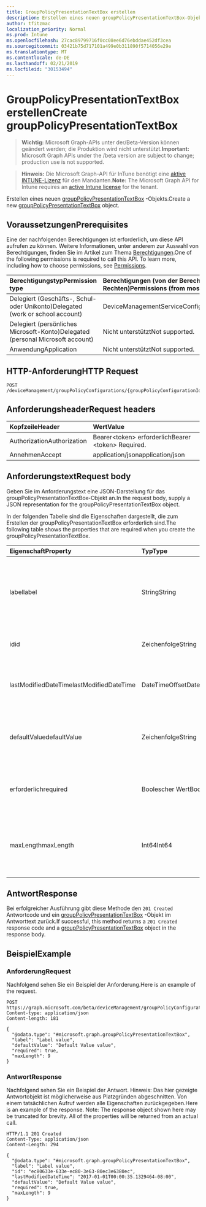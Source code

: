 ```yaml
---
title: GroupPolicyPresentationTextBox erstellen
description: Erstellen eines neuen groupPolicyPresentationTextBox-Objekts.
author: tfitzmac
localization_priority: Normal
ms.prod: Intune
ms.openlocfilehash: 27cac89799716f0cc08ee6d76ebddae452df3cea
ms.sourcegitcommit: 03421b75d717101a499e0b311890f5714056e29e
ms.translationtype: MT
ms.contentlocale: de-DE
ms.lasthandoff: 02/21/2019
ms.locfileid: "30153494"
---
```

# <a name="create-grouppolicypresentationtextbox"></a><span data-ttu-id="f75a1-103">GroupPolicyPresentationTextBox erstellen</span><span class="sxs-lookup"><span data-stu-id="f75a1-103">Create groupPolicyPresentationTextBox</span></span>

> <span data-ttu-id="f75a1-104">**Wichtig:** Microsoft Graph-APIs unter der/Beta-Version können geändert werden; die Produktion wird nicht unterstützt.</span><span class="sxs-lookup"><span data-stu-id="f75a1-104">**Important:** Microsoft Graph APIs under the /beta version are subject to change; production use is not supported.</span></span>

> <span data-ttu-id="f75a1-105">**Hinweis:** Die Microsoft Graph-API für InTune benötigt eine [aktive INTUNE-Lizenz](https://go.microsoft.com/fwlink/?linkid=839381) für den Mandanten.</span><span class="sxs-lookup"><span data-stu-id="f75a1-105">**Note:** The Microsoft Graph API for Intune requires an [active Intune license](https://go.microsoft.com/fwlink/?linkid=839381) for the tenant.</span></span>

<span data-ttu-id="f75a1-106">Erstellen eines neuen [groupPolicyPresentationTextBox](../resources/intune-grouppolicy-grouppolicypresentationtextbox.md) -Objekts.</span><span class="sxs-lookup"><span data-stu-id="f75a1-106">Create a new [groupPolicyPresentationTextBox](../resources/intune-grouppolicy-grouppolicypresentationtextbox.md) object.</span></span>

## <a name="prerequisites"></a><span data-ttu-id="f75a1-107">Voraussetzungen</span><span class="sxs-lookup"><span data-stu-id="f75a1-107">Prerequisites</span></span>
<span data-ttu-id="f75a1-p101">Eine der nachfolgenden Berechtigungen ist erforderlich, um diese API aufrufen zu können. Weitere Informationen, unter anderem zur Auswahl von Berechtigungen, finden Sie im Artikel zum Thema [Berechtigungen](/concepts/permissions-reference.md).</span><span class="sxs-lookup"><span data-stu-id="f75a1-p101">One of the following permissions is required to call this API. To learn more, including how to choose permissions, see [Permissions](/concepts/permissions-reference.md).</span></span>

|<span data-ttu-id="f75a1-110">Berechtigungstyp</span><span class="sxs-lookup"><span data-stu-id="f75a1-110">Permission type</span></span>|<span data-ttu-id="f75a1-111">Berechtigungen (von der Berechtigung mit den meisten Rechten zu der mit den wenigsten Rechten)</span><span class="sxs-lookup"><span data-stu-id="f75a1-111">Permissions (from most to least privileged)</span></span>|
|:---|:---|
|<span data-ttu-id="f75a1-112">Delegiert (Geschäfts-, Schul- oder Unikonto)</span><span class="sxs-lookup"><span data-stu-id="f75a1-112">Delegated (work or school account)</span></span>|<span data-ttu-id="f75a1-113">DeviceManagementServiceConfig.ReadWrite.All</span><span class="sxs-lookup"><span data-stu-id="f75a1-113">DeviceManagementServiceConfig.ReadWrite.All</span></span>|
|<span data-ttu-id="f75a1-114">Delegiert (persönliches Microsoft-Konto)</span><span class="sxs-lookup"><span data-stu-id="f75a1-114">Delegated (personal Microsoft account)</span></span>|<span data-ttu-id="f75a1-115">Nicht unterstützt</span><span class="sxs-lookup"><span data-stu-id="f75a1-115">Not supported.</span></span>|
|<span data-ttu-id="f75a1-116">Anwendung</span><span class="sxs-lookup"><span data-stu-id="f75a1-116">Application</span></span>|<span data-ttu-id="f75a1-117">Nicht unterstützt</span><span class="sxs-lookup"><span data-stu-id="f75a1-117">Not supported.</span></span>|

## <a name="http-request"></a><span data-ttu-id="f75a1-118">HTTP-Anforderung</span><span class="sxs-lookup"><span data-stu-id="f75a1-118">HTTP Request</span></span>
<!-- {
  "blockType": "ignored"
}
-->
``` http
POST /deviceManagement/groupPolicyConfigurations/{groupPolicyConfigurationId}/definitionValues/{groupPolicyDefinitionValueId}/presentationValues/{groupPolicyPresentationValueId}/presentation/definition/presentations
```

## <a name="request-headers"></a><span data-ttu-id="f75a1-119">Anforderungsheader</span><span class="sxs-lookup"><span data-stu-id="f75a1-119">Request headers</span></span>
|<span data-ttu-id="f75a1-120">Kopfzeile</span><span class="sxs-lookup"><span data-stu-id="f75a1-120">Header</span></span>|<span data-ttu-id="f75a1-121">Wert</span><span class="sxs-lookup"><span data-stu-id="f75a1-121">Value</span></span>|
|:---|:---|
|<span data-ttu-id="f75a1-122">Authorization</span><span class="sxs-lookup"><span data-stu-id="f75a1-122">Authorization</span></span>|<span data-ttu-id="f75a1-123">Bearer&lt;token&gt; erforderlich</span><span class="sxs-lookup"><span data-stu-id="f75a1-123">Bearer &lt;token&gt; Required.</span></span>|
|<span data-ttu-id="f75a1-124">Annehmen</span><span class="sxs-lookup"><span data-stu-id="f75a1-124">Accept</span></span>|<span data-ttu-id="f75a1-125">application/json</span><span class="sxs-lookup"><span data-stu-id="f75a1-125">application/json</span></span>|

## <a name="request-body"></a><span data-ttu-id="f75a1-126">Anforderungstext</span><span class="sxs-lookup"><span data-stu-id="f75a1-126">Request body</span></span>
<span data-ttu-id="f75a1-127">Geben Sie im Anforderungstext eine JSON-Darstellung für das groupPolicyPresentationTextBox-Objekt an.</span><span class="sxs-lookup"><span data-stu-id="f75a1-127">In the request body, supply a JSON representation for the groupPolicyPresentationTextBox object.</span></span>

<span data-ttu-id="f75a1-128">In der folgenden Tabelle sind die Eigenschaften dargestellt, die zum Erstellen der groupPolicyPresentationTextBox erforderlich sind.</span><span class="sxs-lookup"><span data-stu-id="f75a1-128">The following table shows the properties that are required when you create the groupPolicyPresentationTextBox.</span></span>

|<span data-ttu-id="f75a1-129">Eigenschaft</span><span class="sxs-lookup"><span data-stu-id="f75a1-129">Property</span></span>|<span data-ttu-id="f75a1-130">Typ</span><span class="sxs-lookup"><span data-stu-id="f75a1-130">Type</span></span>|<span data-ttu-id="f75a1-131">Beschreibung</span><span class="sxs-lookup"><span data-stu-id="f75a1-131">Description</span></span>|
|:---|:---|:---|
|<span data-ttu-id="f75a1-132">label</span><span class="sxs-lookup"><span data-stu-id="f75a1-132">label</span></span>|<span data-ttu-id="f75a1-133">String</span><span class="sxs-lookup"><span data-stu-id="f75a1-133">String</span></span>|<span data-ttu-id="f75a1-134">Lokalisierte Textbezeichnung für eine beliebige Präsentations Entität.</span><span class="sxs-lookup"><span data-stu-id="f75a1-134">Localized text label for any presentation entity.</span></span> <span data-ttu-id="f75a1-135">Der Standardwert ist Empty.</span><span class="sxs-lookup"><span data-stu-id="f75a1-135">The default value is empty.</span></span> <span data-ttu-id="f75a1-136">Geerbt von [groupPolicyPresentation](../resources/intune-grouppolicy-grouppolicypresentation.md)</span><span class="sxs-lookup"><span data-stu-id="f75a1-136">Inherited from [groupPolicyPresentation](../resources/intune-grouppolicy-grouppolicypresentation.md)</span></span>|
|<span data-ttu-id="f75a1-137">id</span><span class="sxs-lookup"><span data-stu-id="f75a1-137">id</span></span>|<span data-ttu-id="f75a1-138">Zeichenfolge</span><span class="sxs-lookup"><span data-stu-id="f75a1-138">String</span></span>|<span data-ttu-id="f75a1-139">Schlüssel der Entität</span><span class="sxs-lookup"><span data-stu-id="f75a1-139">Key of the entity.</span></span> <span data-ttu-id="f75a1-140">Geerbt von [groupPolicyPresentation](../resources/intune-grouppolicy-grouppolicypresentation.md)</span><span class="sxs-lookup"><span data-stu-id="f75a1-140">Inherited from [groupPolicyPresentation](../resources/intune-grouppolicy-grouppolicypresentation.md)</span></span>|
|<span data-ttu-id="f75a1-141">lastModifiedDateTime</span><span class="sxs-lookup"><span data-stu-id="f75a1-141">lastModifiedDateTime</span></span>|<span data-ttu-id="f75a1-142">DateTimeOffset</span><span class="sxs-lookup"><span data-stu-id="f75a1-142">DateTimeOffset</span></span>|<span data-ttu-id="f75a1-143">Datum und Uhrzeit der letzten Änderung der Entität.</span><span class="sxs-lookup"><span data-stu-id="f75a1-143">The date and time the entity was last modified.</span></span> <span data-ttu-id="f75a1-144">Geerbt von [groupPolicyPresentation](../resources/intune-grouppolicy-grouppolicypresentation.md)</span><span class="sxs-lookup"><span data-stu-id="f75a1-144">Inherited from [groupPolicyPresentation](../resources/intune-grouppolicy-grouppolicypresentation.md)</span></span>|
|<span data-ttu-id="f75a1-145">defaultValue</span><span class="sxs-lookup"><span data-stu-id="f75a1-145">defaultValue</span></span>|<span data-ttu-id="f75a1-146">Zeichenfolge</span><span class="sxs-lookup"><span data-stu-id="f75a1-146">String</span></span>|<span data-ttu-id="f75a1-147">Lokalisierte Standardzeichenfolge, die im Textfeld angezeigt wird.</span><span class="sxs-lookup"><span data-stu-id="f75a1-147">Localized default string displayed in the text box.</span></span> <span data-ttu-id="f75a1-148">Der Standardwert ist Empty.</span><span class="sxs-lookup"><span data-stu-id="f75a1-148">The default value is empty.</span></span>|
|<span data-ttu-id="f75a1-149">erforderlich</span><span class="sxs-lookup"><span data-stu-id="f75a1-149">required</span></span>|<span data-ttu-id="f75a1-150">Boolescher Wert</span><span class="sxs-lookup"><span data-stu-id="f75a1-150">Boolean</span></span>|<span data-ttu-id="f75a1-151">Anforderung zur Eingabe eines Werts in das Textfeld.</span><span class="sxs-lookup"><span data-stu-id="f75a1-151">Requirement to enter a value in the text box.</span></span> <span data-ttu-id="f75a1-152">Der Standardwert ist "false".</span><span class="sxs-lookup"><span data-stu-id="f75a1-152">Default value is false.</span></span>|
|<span data-ttu-id="f75a1-153">maxLength</span><span class="sxs-lookup"><span data-stu-id="f75a1-153">maxLength</span></span>|<span data-ttu-id="f75a1-154">Int64</span><span class="sxs-lookup"><span data-stu-id="f75a1-154">Int64</span></span>|<span data-ttu-id="f75a1-155">Eine ganze Zahl ohne Vorzeichen, die die maximale Anzahl von Textzeichen angibt.</span><span class="sxs-lookup"><span data-stu-id="f75a1-155">An unsigned integer that specifies the maximum number of text characters.</span></span> <span data-ttu-id="f75a1-156">Der Standardwert ist 1023.</span><span class="sxs-lookup"><span data-stu-id="f75a1-156">Default value is 1023.</span></span>|



## <a name="response"></a><span data-ttu-id="f75a1-157">Antwort</span><span class="sxs-lookup"><span data-stu-id="f75a1-157">Response</span></span>
<span data-ttu-id="f75a1-158">Bei erfolgreicher Ausführung gibt diese Methode den `201 Created` Antwortcode und ein [groupPolicyPresentationTextBox](../resources/intune-grouppolicy-grouppolicypresentationtextbox.md) -Objekt im Antworttext zurück.</span><span class="sxs-lookup"><span data-stu-id="f75a1-158">If successful, this method returns a `201 Created` response code and a [groupPolicyPresentationTextBox](../resources/intune-grouppolicy-grouppolicypresentationtextbox.md) object in the response body.</span></span>

## <a name="example"></a><span data-ttu-id="f75a1-159">Beispiel</span><span class="sxs-lookup"><span data-stu-id="f75a1-159">Example</span></span>

### <a name="request"></a><span data-ttu-id="f75a1-160">Anforderung</span><span class="sxs-lookup"><span data-stu-id="f75a1-160">Request</span></span>
<span data-ttu-id="f75a1-161">Nachfolgend sehen Sie ein Beispiel der Anforderung.</span><span class="sxs-lookup"><span data-stu-id="f75a1-161">Here is an example of the request.</span></span>
``` http
POST https://graph.microsoft.com/beta/deviceManagement/groupPolicyConfigurations/{groupPolicyConfigurationId}/definitionValues/{groupPolicyDefinitionValueId}/presentationValues/{groupPolicyPresentationValueId}/presentation/definition/presentations
Content-type: application/json
Content-length: 181

{
  "@odata.type": "#microsoft.graph.groupPolicyPresentationTextBox",
  "label": "Label value",
  "defaultValue": "Default Value value",
  "required": true,
  "maxLength": 9
}
```

### <a name="response"></a><span data-ttu-id="f75a1-162">Antwort</span><span class="sxs-lookup"><span data-stu-id="f75a1-162">Response</span></span>
<span data-ttu-id="f75a1-p108">Nachfolgend sehen Sie ein Beispiel der Antwort. Hinweis: Das hier gezeigte Antwortobjekt ist möglicherweise aus Platzgründen abgeschnitten. Von einem tatsächlichen Aufruf werden alle Eigenschaften zurückgegeben.</span><span class="sxs-lookup"><span data-stu-id="f75a1-p108">Here is an example of the response. Note: The response object shown here may be truncated for brevity. All of the properties will be returned from an actual call.</span></span>
``` http
HTTP/1.1 201 Created
Content-Type: application/json
Content-Length: 294

{
  "@odata.type": "#microsoft.graph.groupPolicyPresentationTextBox",
  "label": "Label value",
  "id": "ec80633e-633e-ec80-3e63-80ec3e6380ec",
  "lastModifiedDateTime": "2017-01-01T00:00:35.1329464-08:00",
  "defaultValue": "Default Value value",
  "required": true,
  "maxLength": 9
}
```




